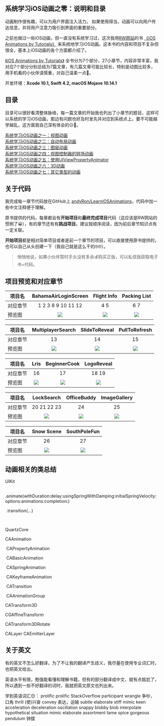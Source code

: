 系统学习iOS动画之零：说明和目录
---------

动画制作很有趣，可以为用户界面注入活力。 如果使用得当，动画可以向用户传达信息，并将用户注意力吸引到界面的重要部分。

之前也做过一些iOS动画，但一直没有系统学习过，这次我用[RW网站](https://www.raywenderlich.com)的书 [《iOS Animations by Tutorials》](https://store.raywenderlich.com/products/ios-animations-by-tutorials) 来系统地学习iOS动画。这本书的内容和项目不复杂但很全，基本上iOS动画的各个方面都介绍了。

 [《iOS Animations by Tutorials》](https://store.raywenderlich.com/products/ios-animations-by-tutorials) 全书分为7个部分，27小章节，内容非常丰富，我对应7个部分分别总结为7篇文章，有几篇文章可能比较长，特别是动图比较多，用手机看的小伙伴请慎重，对自己温柔一点🥴。

开发环境：**Xcode 10.1, Swift 4.2, macOS Mojave 10.14.1**



## 目录

目录可以很好看清整体脉络，每一篇文章的开始我也列出了小章节的题目，这样可以系统的学习iOS动画，那边有问题也好及时发先并对应到系统点上。要不可能越学越乱，这方面我自己深有体会的😕🤔。

[系统学习iOS动画之一：视图动画](Section_I.md)  
[系统学习iOS动画之二：自动布局动画](Section_II.md)  
[系统学习iOS动画之三：图层动画](Section_III.md)  
[系统学习iOS动画之四：视图控制器的转场动画](Section_IV.md)  
[系统学习iOS动画之五：使用UIViewPropertyAnimator](Section_V.md)  
[系统学习iOS动画之六：3D动画](Section_VI.md)  
[系统学习iOS动画之七：其它类型的动画](Section_VII.md)  





## 关于代码

我完成每一章节代码放在GitHub上 [andyRon/LearniOSAnimations](https://github.com/andyRon/LearniOSAnimations)，代码中加一些中文注释便于理解。



原书提供的代码，每章都会有**开始项目**和**最终完成项目**代码（这应该是RW网站的惯例了😀），有的章节还有有**挑战项目**。建议按顺序阅读，因为前后章节知识点有一定关联。

**开始项目**都是相对简单项目或者是前一个章节的项目，可以直接使用原书提供的，也可以自己从头创建一下（我自己就是这么干的🤓🤓）。

> 悄悄地说，如果小伙伴暂时手头没有多余💰购买正版，可以私信我获取电子书+代码。



## 项目预览和对应章节

|项目名      |  BahamaAirLoginScreen   |  Flight Info    |  Packing List  |
| ---- 		| :----: | :----: | :--------------------------------------------: |
| 对应章节   |   1 2 3    8 9 10 11 12    |   4 5   |   6 7  |
| 预览图     |  ![](https://ws1.sinaimg.cn/large/006tNbRwgy1fx69ltw09dg308s0avwtn.gif)    |  ![](https://ws1.sinaimg.cn/large/006tNbRwgy1fxcajmwugeg308m0fndxy.gif)    |  ![](https://ws1.sinaimg.cn/large/006tNbRwgy1fw8qbtmmeag308s0fnafk.gif) |


|项目名      |  MultiplayerSearch   |  SlideToReveal    |  PullToRefresh  |
| ---- 		| :----: | :----: | :--------------------------------------------: |
| 对应章节   |   13    |   14   |   15  |
| 预览图     |  ![](https://ws2.sinaimg.cn/large/006tNbRwgy1fxmnjaf154g308m0fn1gb.gif) |   ![](https://ws2.sinaimg.cn/large/006tNbRwgy1fy6f1w4io8g308o0fpjw8.gif)   |  ![](https://ws4.sinaimg.cn/large/006tNbRwgy1fx7j42np9ig308q08r0w0.gif) |


|项目名      |   Lris  |  BeginnerCook    |  LogoReveal   |
| ---- 		| :----: | :----: | :--------------------------------------------: |
| 对应章节   |  16     |  17    |  18 19   |
| 预览图     |  ![](https://ws4.sinaimg.cn/large/006tNbRwgy1fy7mgff62bg308o0811bi.gif)  |  ![](https://ws3.sinaimg.cn/large/006tNbRwgy1fxtgx7q5s5g308s0fqqv5.gif)   | ![](https://ws1.sinaimg.cn/large/006tNbRwgy1fy9krwbad6g308q0fogzr.gif) |


|项目名      |   LockSearch  |  OfficeBuddy    |  ImageGallery   |
| ---- 		| :----: | :----: | :--------------------------------------------: |
| 对应章节   |   20 21 22 23     |  24    |   25  |
| 预览图     | ![](https://ws4.sinaimg.cn/large/006tNc79gy1fz2mwu0xstg308o0fo4h8.gif) |  ![](https://ws3.sinaimg.cn/large/006tNbRwgy1fxvpgah492g306y067799.gif)  |  ![](https://ws3.sinaimg.cn/large/006tNbRwgy1fxvr9roxswg308q0fo7wh.gif)    |


|项目名      |  Snow Scene   |  SouthPoleFun    |
| ---- 		| :----: | :----: |
| 对应章节   |   26    |   27   |
| 预览图     |  ![](https://ws4.sinaimg.cn/large/006tNbRwgy1fxvzhofmleg30ku112b2a.gif)   |  ![](https://ws2.sinaimg.cn/large/006tNbRwgy1fxw1bdetvhg30fm08sn0q.gif)  |



## 动画相关的类总结

UIKit

​	.animate(withDuration:delay:usingSpringWithDamping:initialSpringVelocity:options:animations:completion:)

​	.transition(...)

​	

QuartzCore

CAAnimation

​	CAPropertyAnimation

​	CABasicAnimation 

​		CASpringAnimation 	

​	CAKeyframeAnimation

​	CATransition

​	CAAnimationGroup



CATransform3D

CGAffineTransform

CATransform3DRotate

CALayer  CAEmitterLayer



## 关于英文

有的英文不怎么好翻译，为了不让我的翻译产生歧义，我尽量在使用专业词汇时，也把英文给出。

英语水平有限，勉强能看懂和理解书籍，但有的部分翻译成中文，就有点尴尬了，所以遇到一些不好翻译的词时，我就把英文原文也列出来。

学到英语词汇😊：
prolific	prolific StackOverflow participant
wrangle  	争吵，口角
thrill		(使)兴奋
convey	  表达，运输
subtle
elaborate
stiff
mimic
keen
acceleration
deceleration
oscillation
snappy
blobby blob
interpolate
hypothetical situation
mimic
elaborate
assortment
tame
spice
gorgeous
pendulum 	钟摆











